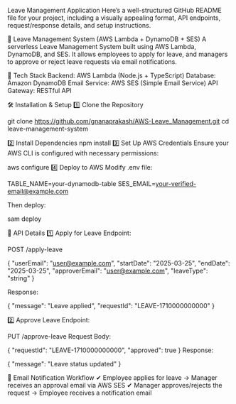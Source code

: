 Leave Management Application
Here’s a well-structured GitHub README file for your project, including a visually appealing format, API endpoints, request/response details, and setup instructions.

📌 Leave Management System (AWS Lambda + DynamoDB + SES)
A serverless Leave Management System built using AWS Lambda, DynamoDB, and SES. It allows employees to apply for leave, and managers to approve or reject leave requests via email notifications.

🚀 Tech Stack
Backend: AWS Lambda (Node.js + TypeScript)
Database: Amazon DynamoDB
Email Service: AWS SES (Simple Email Service)
API Gateway: RESTful API


🛠 Installation & Setup
1️⃣ Clone the Repository

git clone https://github.com/gnanaprakash/AWS-Leave_Management.git
cd leave-management-system

2️⃣ Install Dependencies
npm install
3️⃣ Set Up AWS Credentials
Ensure your AWS CLI is configured with necessary permissions:

aws configure
4️⃣ Deploy to AWS
Modify .env file:

TABLE_NAME=your-dynamodb-table
SES_EMAIL=your-verified-email@example.com


Then deploy:

sam deploy


📌 API Details
1️⃣ Apply for Leave
Endpoint:

POST /apply-leave

{
  "userEmail": "user@example.com",
  "startDate": "2025-03-25",
  "endDate": "2025-03-25",
  "approverEmail": "user@example.com",
  "leaveType": "string"
}

Response:

{
  "message": "Leave applied",
  "requestId": "LEAVE-1710000000000"
}


2️⃣ Approve Leave
Endpoint:

PUT /approve-leave
Request Body:

{
  "requestId": "LEAVE-1710000000000",
  "approved": true
}
Response:

{
  "message": "Leave status updated"
}

📧 Email Notification Workflow
✔ Employee applies for leave → Manager receives an approval email via AWS SES
✔ Manager approves/rejects the request → Employee receives a notification email


